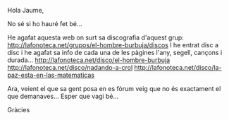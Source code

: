 Hola Jaume,

No sé si ho hauré fet bé...

He agafat aquesta web on surt sa discografia d'aquest grup:
http://lafonoteca.net/grupos/el-hombre-burbuja/discos 
I he entrat disc a disc i he agafat sa info de cada una de les pàgines l'any, segell, cançons i durada...
http://lafonoteca.net/disco/el-hombre-burbuja
http://lafonoteca.net/disco/nadando-a-crol
http://lafonoteca.net/disco/la-paz-esta-en-las-matematicas

Ara, veient el que sa gent posa en es fòrum veig que no és exactament el que demanaves...
Esper que vagi bé...

Gràcies